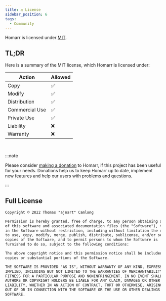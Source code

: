 ```yaml
---
title: ⚖️ License
sidebar_position: 6
tags:
  - Community
---
```



Homarr is licensed under [MIT](https://en.wikipedia.org/wiki/MIT_License).

## TL;DR

Here is a summary of the MIT license, which Homarr is licensed under:

| Action         | Allowed |
| -------------- | ------- |
| Copy           | ✅      |
| Modify         | ✅      |
| Distribution   | ✅      |
| Commercial Use | ✅      |
| Private Use    | ✅      |
| Liability      | ❌      |
| Warranty       | ❌      |

<br/>

:::note

Please consider [making a donation](/docs/community/donate) to Homarr, if this project has been useful for your needs. Donations help us to keep Homarr up to date, implement new features and help our users with problems and questions.

:::



## Full License

```txt
Copyright © 2022 Thomas "ajnart" Camlong

Permission is hereby granted, free of charge, to any person obtaining a copy
of this software and associated documentation files (the "Software"), to deal
in the Software without restriction, including without limitation the rights
to use, copy, modify, merge, publish, distribute, sublicense, and/or sell
copies of the Software, and to permit persons to whom the Software is
furnished to do so, subject to the following conditions:

The above copyright notice and this permission notice shall be included in all
copies or substantial portions of the Software.

THE SOFTWARE IS PROVIDED "AS IS", WITHOUT WARRANTY OF ANY KIND, EXPRESS OR
IMPLIED, INCLUDING BUT NOT LIMITED TO THE WARRANTIES OF MERCHANTABILITY,
FITNESS FOR A PARTICULAR PURPOSE AND NONINFRINGEMENT. IN NO EVENT SHALL THE
AUTHORS OR COPYRIGHT HOLDERS BE LIABLE FOR ANY CLAIM, DAMAGES OR OTHER
LIABILITY, WHETHER IN AN ACTION OF CONTRACT, TORT OR OTHERWISE, ARISING FROM,
OUT OF OR IN CONNECTION WITH THE SOFTWARE OR THE USE OR OTHER DEALINGS IN THE
SOFTWARE.
```
